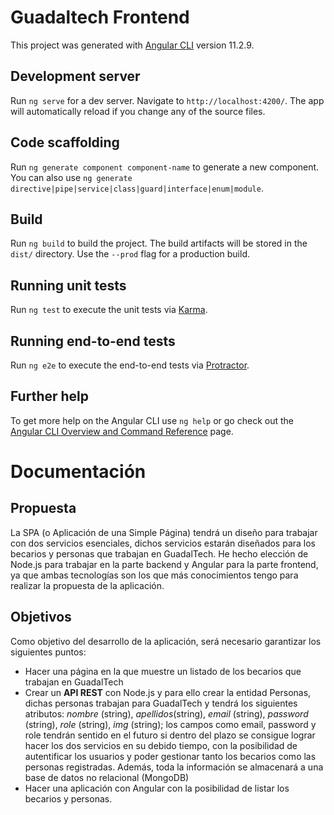 # Guadaltech Frontend

This project was generated with [Angular CLI](https://github.com/angular/angular-cli) version 11.2.9.

## Development server

Run `ng serve` for a dev server. Navigate to `http://localhost:4200/`. The app will automatically reload if you change any of the source files.

## Code scaffolding

Run `ng generate component component-name` to generate a new component. You can also use `ng generate directive|pipe|service|class|guard|interface|enum|module`.

## Build

Run `ng build` to build the project. The build artifacts will be stored in the `dist/` directory. Use the `--prod` flag for a production build.

## Running unit tests

Run `ng test` to execute the unit tests via [Karma](https://karma-runner.github.io).

## Running end-to-end tests

Run `ng e2e` to execute the end-to-end tests via [Protractor](http://www.protractortest.org/).

## Further help

To get more help on the Angular CLI use `ng help` or go check out the [Angular CLI Overview and Command Reference](https://angular.io/cli) page.

# Documentación

## Propuesta
La SPA (o Aplicación de una Simple Página) tendrá un diseño para trabajar con dos servicios esenciales, dichos servicios estarán diseñados para los becarios y personas que trabajan en GuadalTech. He hecho elección de Node.js para trabajar en la parte backend y Angular para la parte frontend, ya que ambas tecnologías son los que más conocimientos tengo para realizar la propuesta de la aplicación.

## Objetivos
Como objetivo del desarrollo de la aplicación, será necesario garantizar los siguientes puntos:
* Hacer una página en la que muestre un listado de los becarios que trabajan en GuadalTech
* Crear un **API REST** con Node.js y para ello crear la entidad Personas, dichas personas trabajan para GuadalTech y tendrá los siguientes atributos: _nombre_ (string), _apellidos_(string), _email_  (string), _password_  (string), _role_ (string), _img_ (string); los campos como email, password y role tendrán sentido en el futuro si dentro del plazo se consigue lograr hacer los dos servicios en su debido tiempo, con la posibilidad de autentificar los usuarios y poder gestionar tanto los becarios como las personas registradas. Además, toda la información se almacenará a una base de datos no relacional (MongoDB)
* Hacer una aplicación con Angular con la posibilidad de listar los becarios y personas.
